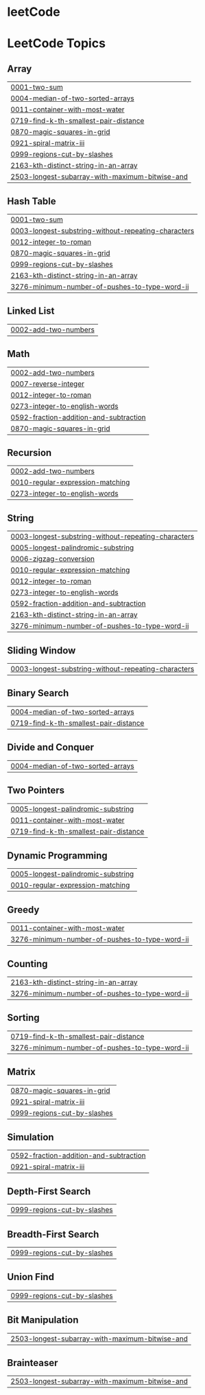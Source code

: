 # leetCode
<!---LeetCode Topics Start-->
# LeetCode Topics
## Array
|  |
| ------- |
| [0001-two-sum](https://github.com/muathmm/leetCode/tree/master/0001-two-sum) |
| [0004-median-of-two-sorted-arrays](https://github.com/muathmm/leetCode/tree/master/0004-median-of-two-sorted-arrays) |
| [0011-container-with-most-water](https://github.com/muathmm/leetCode/tree/master/0011-container-with-most-water) |
| [0719-find-k-th-smallest-pair-distance](https://github.com/muathmm/leetCode/tree/master/0719-find-k-th-smallest-pair-distance) |
| [0870-magic-squares-in-grid](https://github.com/muathmm/leetCode/tree/master/0870-magic-squares-in-grid) |
| [0921-spiral-matrix-iii](https://github.com/muathmm/leetCode/tree/master/0921-spiral-matrix-iii) |
| [0999-regions-cut-by-slashes](https://github.com/muathmm/leetCode/tree/master/0999-regions-cut-by-slashes) |
| [2163-kth-distinct-string-in-an-array](https://github.com/muathmm/leetCode/tree/master/2163-kth-distinct-string-in-an-array) |
| [2503-longest-subarray-with-maximum-bitwise-and](https://github.com/muathmm/leetCode/tree/master/2503-longest-subarray-with-maximum-bitwise-and) |
## Hash Table
|  |
| ------- |
| [0001-two-sum](https://github.com/muathmm/leetCode/tree/master/0001-two-sum) |
| [0003-longest-substring-without-repeating-characters](https://github.com/muathmm/leetCode/tree/master/0003-longest-substring-without-repeating-characters) |
| [0012-integer-to-roman](https://github.com/muathmm/leetCode/tree/master/0012-integer-to-roman) |
| [0870-magic-squares-in-grid](https://github.com/muathmm/leetCode/tree/master/0870-magic-squares-in-grid) |
| [0999-regions-cut-by-slashes](https://github.com/muathmm/leetCode/tree/master/0999-regions-cut-by-slashes) |
| [2163-kth-distinct-string-in-an-array](https://github.com/muathmm/leetCode/tree/master/2163-kth-distinct-string-in-an-array) |
| [3276-minimum-number-of-pushes-to-type-word-ii](https://github.com/muathmm/leetCode/tree/master/3276-minimum-number-of-pushes-to-type-word-ii) |
## Linked List
|  |
| ------- |
| [0002-add-two-numbers](https://github.com/muathmm/leetCode/tree/master/0002-add-two-numbers) |
## Math
|  |
| ------- |
| [0002-add-two-numbers](https://github.com/muathmm/leetCode/tree/master/0002-add-two-numbers) |
| [0007-reverse-integer](https://github.com/muathmm/leetCode/tree/master/0007-reverse-integer) |
| [0012-integer-to-roman](https://github.com/muathmm/leetCode/tree/master/0012-integer-to-roman) |
| [0273-integer-to-english-words](https://github.com/muathmm/leetCode/tree/master/0273-integer-to-english-words) |
| [0592-fraction-addition-and-subtraction](https://github.com/muathmm/leetCode/tree/master/0592-fraction-addition-and-subtraction) |
| [0870-magic-squares-in-grid](https://github.com/muathmm/leetCode/tree/master/0870-magic-squares-in-grid) |
## Recursion
|  |
| ------- |
| [0002-add-two-numbers](https://github.com/muathmm/leetCode/tree/master/0002-add-two-numbers) |
| [0010-regular-expression-matching](https://github.com/muathmm/leetCode/tree/master/0010-regular-expression-matching) |
| [0273-integer-to-english-words](https://github.com/muathmm/leetCode/tree/master/0273-integer-to-english-words) |
## String
|  |
| ------- |
| [0003-longest-substring-without-repeating-characters](https://github.com/muathmm/leetCode/tree/master/0003-longest-substring-without-repeating-characters) |
| [0005-longest-palindromic-substring](https://github.com/muathmm/leetCode/tree/master/0005-longest-palindromic-substring) |
| [0006-zigzag-conversion](https://github.com/muathmm/leetCode/tree/master/0006-zigzag-conversion) |
| [0010-regular-expression-matching](https://github.com/muathmm/leetCode/tree/master/0010-regular-expression-matching) |
| [0012-integer-to-roman](https://github.com/muathmm/leetCode/tree/master/0012-integer-to-roman) |
| [0273-integer-to-english-words](https://github.com/muathmm/leetCode/tree/master/0273-integer-to-english-words) |
| [0592-fraction-addition-and-subtraction](https://github.com/muathmm/leetCode/tree/master/0592-fraction-addition-and-subtraction) |
| [2163-kth-distinct-string-in-an-array](https://github.com/muathmm/leetCode/tree/master/2163-kth-distinct-string-in-an-array) |
| [3276-minimum-number-of-pushes-to-type-word-ii](https://github.com/muathmm/leetCode/tree/master/3276-minimum-number-of-pushes-to-type-word-ii) |
## Sliding Window
|  |
| ------- |
| [0003-longest-substring-without-repeating-characters](https://github.com/muathmm/leetCode/tree/master/0003-longest-substring-without-repeating-characters) |
## Binary Search
|  |
| ------- |
| [0004-median-of-two-sorted-arrays](https://github.com/muathmm/leetCode/tree/master/0004-median-of-two-sorted-arrays) |
| [0719-find-k-th-smallest-pair-distance](https://github.com/muathmm/leetCode/tree/master/0719-find-k-th-smallest-pair-distance) |
## Divide and Conquer
|  |
| ------- |
| [0004-median-of-two-sorted-arrays](https://github.com/muathmm/leetCode/tree/master/0004-median-of-two-sorted-arrays) |
## Two Pointers
|  |
| ------- |
| [0005-longest-palindromic-substring](https://github.com/muathmm/leetCode/tree/master/0005-longest-palindromic-substring) |
| [0011-container-with-most-water](https://github.com/muathmm/leetCode/tree/master/0011-container-with-most-water) |
| [0719-find-k-th-smallest-pair-distance](https://github.com/muathmm/leetCode/tree/master/0719-find-k-th-smallest-pair-distance) |
## Dynamic Programming
|  |
| ------- |
| [0005-longest-palindromic-substring](https://github.com/muathmm/leetCode/tree/master/0005-longest-palindromic-substring) |
| [0010-regular-expression-matching](https://github.com/muathmm/leetCode/tree/master/0010-regular-expression-matching) |
## Greedy
|  |
| ------- |
| [0011-container-with-most-water](https://github.com/muathmm/leetCode/tree/master/0011-container-with-most-water) |
| [3276-minimum-number-of-pushes-to-type-word-ii](https://github.com/muathmm/leetCode/tree/master/3276-minimum-number-of-pushes-to-type-word-ii) |
## Counting
|  |
| ------- |
| [2163-kth-distinct-string-in-an-array](https://github.com/muathmm/leetCode/tree/master/2163-kth-distinct-string-in-an-array) |
| [3276-minimum-number-of-pushes-to-type-word-ii](https://github.com/muathmm/leetCode/tree/master/3276-minimum-number-of-pushes-to-type-word-ii) |
## Sorting
|  |
| ------- |
| [0719-find-k-th-smallest-pair-distance](https://github.com/muathmm/leetCode/tree/master/0719-find-k-th-smallest-pair-distance) |
| [3276-minimum-number-of-pushes-to-type-word-ii](https://github.com/muathmm/leetCode/tree/master/3276-minimum-number-of-pushes-to-type-word-ii) |
## Matrix
|  |
| ------- |
| [0870-magic-squares-in-grid](https://github.com/muathmm/leetCode/tree/master/0870-magic-squares-in-grid) |
| [0921-spiral-matrix-iii](https://github.com/muathmm/leetCode/tree/master/0921-spiral-matrix-iii) |
| [0999-regions-cut-by-slashes](https://github.com/muathmm/leetCode/tree/master/0999-regions-cut-by-slashes) |
## Simulation
|  |
| ------- |
| [0592-fraction-addition-and-subtraction](https://github.com/muathmm/leetCode/tree/master/0592-fraction-addition-and-subtraction) |
| [0921-spiral-matrix-iii](https://github.com/muathmm/leetCode/tree/master/0921-spiral-matrix-iii) |
## Depth-First Search
|  |
| ------- |
| [0999-regions-cut-by-slashes](https://github.com/muathmm/leetCode/tree/master/0999-regions-cut-by-slashes) |
## Breadth-First Search
|  |
| ------- |
| [0999-regions-cut-by-slashes](https://github.com/muathmm/leetCode/tree/master/0999-regions-cut-by-slashes) |
## Union Find
|  |
| ------- |
| [0999-regions-cut-by-slashes](https://github.com/muathmm/leetCode/tree/master/0999-regions-cut-by-slashes) |
## Bit Manipulation
|  |
| ------- |
| [2503-longest-subarray-with-maximum-bitwise-and](https://github.com/muathmm/leetCode/tree/master/2503-longest-subarray-with-maximum-bitwise-and) |
## Brainteaser
|  |
| ------- |
| [2503-longest-subarray-with-maximum-bitwise-and](https://github.com/muathmm/leetCode/tree/master/2503-longest-subarray-with-maximum-bitwise-and) |
<!---LeetCode Topics End-->